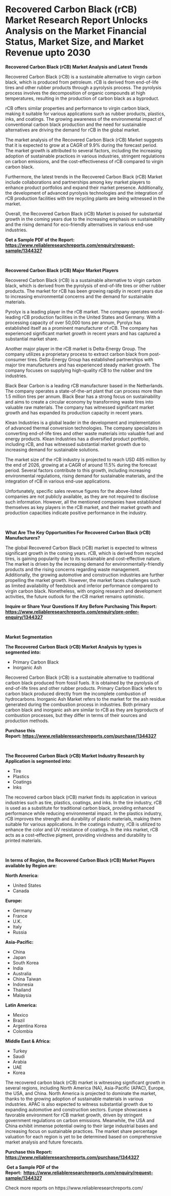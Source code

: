 <p><h1>Recovered Carbon Black (rCB) Market Research Report Unlocks Analysis on the Market Financial Status, Market Size, and Market Revenue upto 2030</h1></p><p><strong>Recovered Carbon Black (rCB) Market Analysis and Latest Trends</strong></p>
<p><p>Recovered Carbon Black (rCB) is a sustainable alternative to virgin carbon black, which is produced from petroleum. rCB is derived from end-of-life tires and other rubber products through a pyrolysis process. The pyrolysis process involves the decomposition of organic compounds at high temperatures, resulting in the production of carbon black as a byproduct.</p><p>rCB offers similar properties and performance to virgin carbon black, making it suitable for various applications such as rubber products, plastics, inks, and coatings. The growing awareness of the environmental impact of conventional carbon black production and the need for sustainable alternatives are driving the demand for rCB in the global market.</p><p>The market analysis of the Recovered Carbon Black (rCB) Market suggests that it is expected to grow at a CAGR of 9.9% during the forecast period. The market growth is attributed to several factors, including the increasing adoption of sustainable practices in various industries, stringent regulations on carbon emissions, and the cost-effectiveness of rCB compared to virgin carbon black.</p><p>Furthermore, the latest trends in the Recovered Carbon Black (rCB) Market include collaborations and partnerships among key market players to enhance product portfolios and expand their market presence. Additionally, the development of advanced pyrolysis technologies and the integration of rCB production facilities with tire recycling plants are being witnessed in the market.</p><p>Overall, the Recovered Carbon Black (rCB) Market is poised for substantial growth in the coming years due to the increasing emphasis on sustainability and the rising demand for eco-friendly alternatives in various end-use industries.</p></p>
<p><strong>Get a Sample PDF of the Report:&nbsp; <a href="https://www.reliableresearchreports.com/enquiry/request-sample/1344327">https://www.reliableresearchreports.com/enquiry/request-sample/1344327</a></strong></p>
<p>&nbsp;</p>
<p><strong>Recovered Carbon Black (rCB) Major Market Players</strong></p>
<p><p>Recovered Carbon Black (rCB) is a sustainable alternative to virgin carbon black, which is derived from the pyrolysis of end-of-life tires or other rubber products. The market for rCB has been growing rapidly in recent years due to increasing environmental concerns and the demand for sustainable materials.</p><p>Pyrolyx is a leading player in the rCB market. The company operates world-leading rCB production facilities in the United States and Germany. With a processing capacity of over 50,000 tons per annum, Pyrolyx has established itself as a prominent manufacturer of rCB. The company has experienced significant market growth in recent years and has captured a substantial market share.</p><p>Another major player in the rCB market is Delta-Energy Group. The company utilizes a proprietary process to extract carbon black from post-consumer tires. Delta-Energy Group has established partnerships with major tire manufacturers and has experienced steady market growth. The company focuses on supplying high-quality rCB to the rubber and tire industries.</p><p>Black Bear Carbon is a leading rCB manufacturer based in the Netherlands. The company operates a state-of-the-art plant that can process more than 1.5 million tires per annum. Black Bear has a strong focus on sustainability and aims to create a circular economy by transforming waste tires into valuable raw materials. The company has witnessed significant market growth and has expanded its production capacity in recent years.</p><p>Klean Industries is a global leader in the development and implementation of advanced thermal conversion technologies. The company specializes in converting end-of-life tires and other waste materials into valuable fuel and energy products. Klean Industries has a diversified product portfolio, including rCB, and has witnessed substantial market growth due to increasing demand for sustainable solutions.</p><p>The market size of the rCB industry is projected to reach USD 485 million by the end of 2026, growing at a CAGR of around 11.5% during the forecast period. Several factors contribute to this growth, including increasing environmental regulations, rising demand for sustainable materials, and the integration of rCB in various end-use applications.</p><p>Unfortunately, specific sales revenue figures for the above-listed companies are not publicly available, as they are not required to disclose such information. However, all the mentioned companies have established themselves as key players in the rCB market, and their market growth and production capacities indicate positive performance in the industry.</p></p>
<p>&nbsp;</p>
<p><strong>What Are The Key Opportunities For Recovered Carbon Black (rCB) Manufacturers?</strong></p>
<p><p>The global Recovered Carbon Black (rCB) market is expected to witness significant growth in the coming years. rCB, which is derived from recycled tires, is gaining popularity due to its sustainable and cost-effective nature. The market is driven by the increasing demand for environmentally-friendly products and the rising concerns regarding waste management. Additionally, the growing automotive and construction industries are further propelling the market growth. However, the market faces challenges such as limited availability of feedstock and inferior performance compared to virgin carbon black. Nonetheless, with ongoing research and development activities, the future outlook for the rCB market remains optimistic.</p></p>
<p><strong>Inquire or Share Your Questions If Any Before Purchasing This Report: <a href="https://www.reliableresearchreports.com/enquiry/pre-order-enquiry/1344327">https://www.reliableresearchreports.com/enquiry/pre-order-enquiry/1344327</a></strong></p>
<p>&nbsp;</p>
<p><strong>Market Segmentation</strong></p>
<p><strong>The Recovered Carbon Black (rCB) Market Analysis by types is segmented into:</strong></p>
<p><ul><li>Primary Carbon Black</li><li>Inorganic Ash</li></ul></p>
<p><p>Recovered Carbon Black (rCB) is a sustainable alternative to traditional carbon black produced from fossil fuels. It is obtained by the pyrolysis of end-of-life tires and other rubber products. Primary Carbon Black refers to carbon black produced directly from the incomplete combustion of hydrocarbons. Inorganic Ash Market refers to the market for the ash residue generated during the combustion process in industries. Both primary carbon black and inorganic ash are similar to rCB as they are byproducts of combustion processes, but they differ in terms of their sources and production methods.</p></p>
<p><strong>Purchase this Report:&nbsp;<a href="https://www.reliableresearchreports.com/purchase/1344327">https://www.reliableresearchreports.com/purchase/1344327</a></strong></p>
<p>&nbsp;</p>
<p><strong>The Recovered Carbon Black (rCB) Market Industry Research by Application is segmented into:</strong></p>
<p><ul><li>Tire</li><li>Plastics</li><li>Coatings</li><li>Inks</li></ul></p>
<p><p>The recovered carbon black (rCB) market finds its application in various industries such as tire, plastics, coatings, and inks. In the tire industry, rCB is used as a substitute for traditional carbon black, providing enhanced performance while reducing environmental impact. In the plastics industry, rCB improves the strength and durability of plastic materials, making them suitable for various applications. In the coatings industry, rCB is utilized to enhance the color and UV resistance of coatings. In the inks market, rCB acts as a cost-effective pigment, providing vividness and durability to printed materials.</p></p>
<p>&nbsp;</p>
<p><strong>In terms of Region, the Recovered Carbon Black (rCB) Market Players available by Region are:</strong></p>
<p>
    <p> <strong> North America: </strong>
        <ul>
            <li>United States</li>
            <li>Canada</li>
        </ul>
        </p> 
    <p> <strong> Europe: </strong>
        <ul>
            <li>Germany</li>
            <li>France</li>
            <li>U.K.</li>
            <li>Italy</li>
            <li>Russia</li>
        </ul>
        </p> 
    <p> <strong> Asia-Pacific: </strong>
        <ul>
            <li>China</li>
            <li>Japan</li>
            <li>South Korea</li>
            <li>India</li>
            <li>Australia</li>
            <li>China Taiwan</li>
            <li>Indonesia</li>
            <li>Thailand</li>
            <li>Malaysia</li>
        </ul>
        </p> 
    <p> <strong> Latin America: </strong>
        <ul>
            <li>Mexico</li>
            <li>Brazil</li>
            <li>Argentina Korea</li>
            <li>Colombia</li>
        </ul>
        </p> 
    <p> <strong> Middle East & Africa: </strong>
        <ul>
            <li>Turkey</li>
            <li>Saudi</li>
            <li>Arabia</li>
            <li>UAE</li>
            <li>Korea</li>
        </ul>
    </p>
    </p>
<p><p>The recovered carbon black (rCB) market is witnessing significant growth in several regions, including North America (NA), Asia-Pacific (APAC), Europe, the USA, and China. North America is projected to dominate the market, thanks to the growing adoption of sustainable materials in various industries. APAC is also expected to witness substantial growth due to expanding automotive and construction sectors. Europe showcases a favorable environment for rCB market growth, driven by stringent government regulations on carbon emissions. Meanwhile, the USA and China exhibit immense potential owing to their large industrial bases and increasing focus on sustainable practices. The market share percentage valuation for each region is yet to be determined based on comprehensive market analysis and future forecasts.</p></p>
<p><strong>Purchase this Report: <a href="https://www.reliableresearchreports.com/purchase/1344327">https://www.reliableresearchreports.com/purchase/1344327</a></strong></p>
<p>&nbsp;<strong>Get a Sample PDF of the Report:&nbsp;&nbsp;<a href="https://www.reliableresearchreports.com/enquiry/request-sample/1344327">https://www.reliableresearchreports.com/enquiry/request-sample/1344327</a></strong></p>
<p><strong></strong></p>
<p>Check more reports on https://www.reliableresearchreports.com/</p>